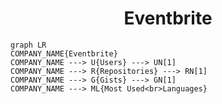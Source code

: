 <h1 align="center">Eventbrite</h1>

```mermaid
graph LR
COMPANY_NAME{Eventbrite}
COMPANY_NAME ---> U{Users} ---> UN[1]
COMPANY_NAME ---> R{Repositories} ---> RN[1]
COMPANY_NAME ---> G{Gists} ---> GN[1]
COMPANY_NAME ---> ML{Most Used<br>Languages}
```
